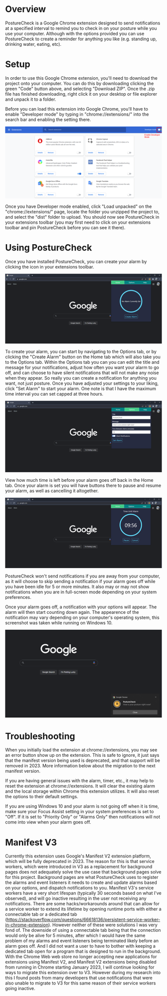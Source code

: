 # Overview

PostureCheck is a Google Chrome extension designed to send notifications at a specified interval to remind you to check in on your posture while you use your computer. Although with the options provided you can use PostureCheck to create a reminder for anything you like (e.g. standing up, drinking water, eating, etc).

# Setup

In order to use this Google Chrome extension, you'll need to download the project onto your computer. You can do this by downloading clicking the green "Code" button above, and selecting "Download ZIP". Once the .zip file has finished downloading, right click it on your desktop or file explorer and unpack it to a folder.

Before you can load this extension into Google Chrome, you'll have to enable "Developer mode" by typing in "chrome://extensions/" into the search bar and enabling the setting there.

![Enable Developer Mode](images/chrome_extension_devmode_diagram.png)

Once you have Developer mode enabled, click "Load unpacked" on the "chrome://extensions/" page, locate the folder you unzipped the project to, and select the "dist" folder to upload. You should now see PostureCheck in your extensions toolbar (you may first need to click on your extensions toolbar and pin PostureCheck before you can see it there).

# Using PostureCheck

Once you have installed PostureCheck, you can create your alarm by clicking the icon in your extensions toolbar.

![Home Page](images/homepage.png)

To create your alarm, you can start by navigating to the Options tab, or by clicking the "Create Alarm" button on the Home tab which will also take you to the Options tab. Within the Options tab
you can you can edit the title and message for your notifications, adjust how often you want your alarm to go off, and can choose to have silent notifications that will not make any noise when they appear. So really you can create a notification for anything you want, not just posture.
Once you have adjusted your settings to your liking, click "Set Alarm" to start your alarm. One note is that I have the maximum time interval you can set capped at three hours.

![Options Page](images/options.png)

View how much time is left before your alarm goes off back in the Home tab. Once your alarm is set you will have buttons there to pause and resume your alarm, as well as cancelling it altogether.

![Options Page](images/activealarm.png)

PostureCheck won't send notifications if you are away from your computer, as it will choose to skip sending a notification if your alarm goes off while you have been idle for 5 or more minutes. It also may or may not show notifications when you are in full-screen mode depending on your system preferences.

Once your alarm goes off, a notification with your options will appear. The alarm will then start counting down again. The appearence of the notification may vary depending on your computer's operating system, this screenshot was taken while running on Windows 10.

![Notification](images/notification.png)

# Troubleshooting

When you initially load the extension at chrome://extensions, you may see an error button show up on the extension. This is safe to ignore, it just says that the manifest version being used is deprecated, and that support will be removed in 2023. More information below about the migration to the next manifest version.

If you are having general issues with the alarm, timer, etc., it may help to reset the extension at chrome://extensions. It will clear the existing alarm and the local storage within Chrome this extension utilizes. It will also reset the options to their default settings.

If you are using Windows 10 and your alarm is not going off when it is time, make sure your Focus Assist setting in your system preferences is set to "Off". If it is set to "Priority Only" or "Alarms Only" then notifications will not come into view when your alarm goes off.

# Manifest V3

Currently this extension uses Google's Manifest V2 extension platform, which will be fully deprecated in 2023. The reason for this is that service workers, which were introduced in V3 as a replacement for background pages does not adequately solve the use case that background pages solve for this project. Background pages are what PostureCheck uses to register the alarms and event listeners it needs to create and update alarms based on your options, and dispatch notifications to you. Manifest V3's service workers have a very short lifespan (typically 30 seconds based on what I've observed), and will go inactive resulting in the user not receiving any notifications. There are some hacks/workarounds around that can allow for a service worker to extend its lifetime by opening runtime ports with either a connectable tab or a dedicated tab (https://stackoverflow.com/questions/66618136/persistent-service-worker-in-chrome-extension). However neither of these were solutions I was very fond of. The downside of using a connectable tab being that the connection would only be alive for 5 minutes, after which I would have the same problem of my alarms and event listeners being terminated likely before an alarm goes off. And I did not want a user to have to bother with keeping a dedicated tab open for a program that is designed to run in the background.
With the Chrome Web web store no longer accepting new applications for extensions using Manifest V2, and Manifest V2 extensions being disabled from running in Chrome starting January 2023, I will continue looking for ways to migrate this extension over to V3. However during my research into this I found posts from many developers that use notifications that were also unable to migrate to V3 for this same reason of their service workers going inactive.
